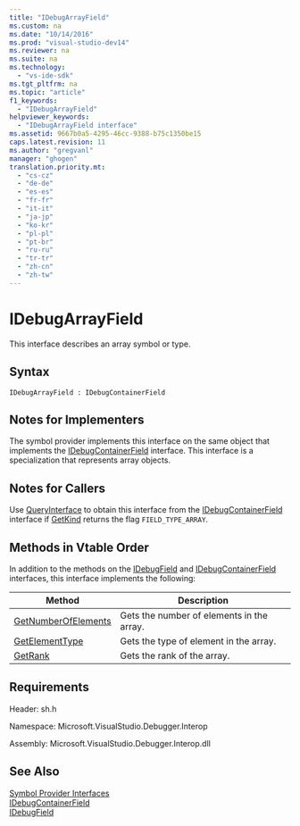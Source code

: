 ```yaml
---
title: "IDebugArrayField"
ms.custom: na
ms.date: "10/14/2016"
ms.prod: "visual-studio-dev14"
ms.reviewer: na
ms.suite: na
ms.technology: 
  - "vs-ide-sdk"
ms.tgt_pltfrm: na
ms.topic: "article"
f1_keywords: 
  - "IDebugArrayField"
helpviewer_keywords: 
  - "IDebugArrayField interface"
ms.assetid: 9667b0a5-4295-46cc-9388-b75c1350be15
caps.latest.revision: 11
ms.author: "gregvanl"
manager: "ghogen"
translation.priority.mt: 
  - "cs-cz"
  - "de-de"
  - "es-es"
  - "fr-fr"
  - "it-it"
  - "ja-jp"
  - "ko-kr"
  - "pl-pl"
  - "pt-br"
  - "ru-ru"
  - "tr-tr"
  - "zh-cn"
  - "zh-tw"
---
```

# IDebugArrayField
This interface describes an array symbol or type.  
  
## Syntax  
  
```  
IDebugArrayField : IDebugContainerField  
```  
  
## Notes for Implementers  
 The symbol provider implements this interface on the same object that implements the [IDebugContainerField](../extensibility/idebugcontainerfield.md) interface. This interface is a specialization that represents array objects.  
  
## Notes for Callers  
 Use [QueryInterface](../Topic/QueryInterface.md) to obtain this interface from the [IDebugContainerField](../extensibility/idebugcontainerfield.md) interface if [GetKind](../extensibility/idebugfield--getkind.md) returns the flag `FIELD_TYPE_ARRAY`.  
  
## Methods in Vtable Order  
 In addition to the methods on the [IDebugField](../extensibility/idebugfield.md) and [IDebugContainerField](../extensibility/idebugcontainerfield.md) interfaces, this interface implements the following:  
  
|Method|Description|  
|------------|-----------------|  
|[GetNumberOfElements](../extensibility/idebugarrayfield--getnumberofelements.md)|Gets the number of elements in the array.|  
|[GetElementType](../extensibility/idebugarrayfield--getelementtype.md)|Gets the type of element in the array.|  
|[GetRank](../extensibility/idebugarrayfield--getrank.md)|Gets the rank of the array.|  
  
## Requirements  
 Header: sh.h  
  
 Namespace: Microsoft.VisualStudio.Debugger.Interop  
  
 Assembly: Microsoft.VisualStudio.Debugger.Interop.dll  
  
## See Also  
 [Symbol Provider Interfaces](../extensibility/symbol-provider-interfaces.md)   
 [IDebugContainerField](../extensibility/idebugcontainerfield.md)   
 [IDebugField](../extensibility/idebugfield.md)